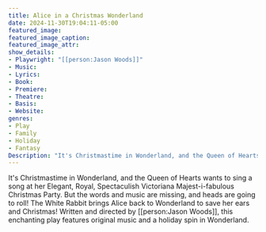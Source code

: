 ```yaml
---
title: Alice in a Christmas Wonderland
date: 2024-11-30T19:04:11-05:00
featured_image:
featured_image_caption: 
featured_image_attr:
show_details: 
- Playwright: "[[person:Jason Woods]]"
- Music: 
- Lyrics: 
- Book: 
- Premiere: 
- Theatre: 
- Basis: 
- Website: 
genres:
- Play
- Family
- Holiday
- Fantasy
Description: "It's Christmastime in Wonderland, and the Queen of Hearts wants to sing a song at her Elegant, Royal, Spectaculish Victoriana Majest-i-fabulous Christmas Party. But the words and music are missing, and heads are going to roll! The White Rabbit brings Alice back to Wonderland to save her ears and Christmas!"
---
```

It's Christmastime in Wonderland, and the Queen of Hearts wants to sing a song at her Elegant, Royal, Spectaculish Victoriana Majest-i-fabulous Christmas Party. But the words and music are missing, and heads are going to roll! The White Rabbit brings Alice back to Wonderland to save her ears and Christmas! Written and directed by [[person:Jason Woods]], this enchanting play features original music and a holiday spin in Wonderland. 
